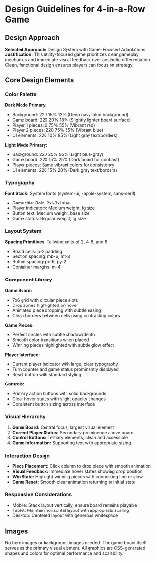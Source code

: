 # Design Guidelines for 4-in-a-Row Game

## Design Approach
**Selected Approach:** Design System with Game-Focused Adaptations
**Justification:** This utility-focused game prioritizes clear gameplay mechanics and immediate visual feedback over aesthetic differentiation. Clean, functional design ensures players can focus on strategy.

## Core Design Elements

### Color Palette
**Dark Mode Primary:**
- Background: 220 15% 12% (Deep navy-blue background)
- Game board: 220 20% 18% (Slightly lighter board surface)
- Player 1 pieces: 0 75% 55% (Vibrant red)
- Player 2 pieces: 220 75% 55% (Vibrant blue)
- UI elements: 220 10% 85% (Light gray text/borders)

**Light Mode Primary:**
- Background: 220 25% 95% (Light blue-gray)
- Game board: 220 15% 25% (Dark board for contrast)
- Player pieces: Same vibrant colors for consistency
- UI elements: 220 15% 20% (Dark gray text/borders)

### Typography
**Font Stack:** System fonts (system-ui, -apple-system, sans-serif)
- Game title: Bold, 2xl-3xl size
- Player indicators: Medium weight, lg size  
- Button text: Medium weight, base size
- Game status: Regular weight, lg size

### Layout System
**Spacing Primitives:** Tailwind units of 2, 4, 6, and 8
- Board cells: p-2 padding
- Section spacing: mb-6, mt-8
- Button spacing: px-6, py-2
- Container margins: m-4

### Component Library

**Game Board:**
- 7x6 grid with circular piece slots
- Drop zones highlighted on hover
- Animated piece dropping with subtle easing
- Clean borders between cells using contrasting colors

**Game Pieces:**
- Perfect circles with subtle shadow/depth
- Smooth color transitions when placed
- Winning pieces highlighted with subtle glow effect

**Player Interface:**
- Current player indicator with large, clear typography
- Turn counter and game status prominently displayed
- Reset button with standard styling

**Controls:**
- Primary action buttons with solid backgrounds
- Clear hover states with slight opacity changes
- Consistent button sizing across interface

### Visual Hierarchy
1. **Game Board:** Central focus, largest visual element
2. **Current Player Status:** Secondary prominence above board
3. **Control Buttons:** Tertiary elements, clean and accessible
4. **Game Information:** Supporting text with appropriate sizing

### Interaction Design
- **Piece Placement:** Click column to drop piece with smooth animation
- **Visual Feedback:** Immediate hover states showing drop position
- **Win State:** Highlight winning pieces with connecting line or glow
- **Game Reset:** Smooth clear animation returning to initial state

### Responsive Considerations
- Mobile: Stack layout vertically, ensure board remains playable
- Tablet: Maintain horizontal layout with appropriate scaling
- Desktop: Centered layout with generous whitespace

## Images
No hero images or background images needed. The game board itself serves as the primary visual element. All graphics are CSS-generated shapes and colors for optimal performance and scalability.